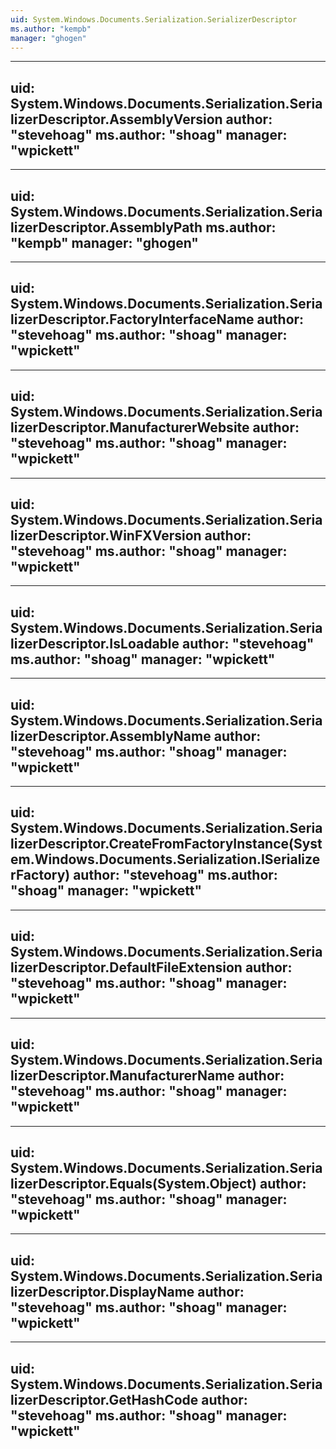 ```yaml
---
uid: System.Windows.Documents.Serialization.SerializerDescriptor
ms.author: "kempb"
manager: "ghogen"
---
```


---
uid: System.Windows.Documents.Serialization.SerializerDescriptor.AssemblyVersion
author: "stevehoag"
ms.author: "shoag"
manager: "wpickett"
---

---
uid: System.Windows.Documents.Serialization.SerializerDescriptor.AssemblyPath
ms.author: "kempb"
manager: "ghogen"
---

---
uid: System.Windows.Documents.Serialization.SerializerDescriptor.FactoryInterfaceName
author: "stevehoag"
ms.author: "shoag"
manager: "wpickett"
---

---
uid: System.Windows.Documents.Serialization.SerializerDescriptor.ManufacturerWebsite
author: "stevehoag"
ms.author: "shoag"
manager: "wpickett"
---

---
uid: System.Windows.Documents.Serialization.SerializerDescriptor.WinFXVersion
author: "stevehoag"
ms.author: "shoag"
manager: "wpickett"
---

---
uid: System.Windows.Documents.Serialization.SerializerDescriptor.IsLoadable
author: "stevehoag"
ms.author: "shoag"
manager: "wpickett"
---

---
uid: System.Windows.Documents.Serialization.SerializerDescriptor.AssemblyName
author: "stevehoag"
ms.author: "shoag"
manager: "wpickett"
---

---
uid: System.Windows.Documents.Serialization.SerializerDescriptor.CreateFromFactoryInstance(System.Windows.Documents.Serialization.ISerializerFactory)
author: "stevehoag"
ms.author: "shoag"
manager: "wpickett"
---

---
uid: System.Windows.Documents.Serialization.SerializerDescriptor.DefaultFileExtension
author: "stevehoag"
ms.author: "shoag"
manager: "wpickett"
---

---
uid: System.Windows.Documents.Serialization.SerializerDescriptor.ManufacturerName
author: "stevehoag"
ms.author: "shoag"
manager: "wpickett"
---

---
uid: System.Windows.Documents.Serialization.SerializerDescriptor.Equals(System.Object)
author: "stevehoag"
ms.author: "shoag"
manager: "wpickett"
---

---
uid: System.Windows.Documents.Serialization.SerializerDescriptor.DisplayName
author: "stevehoag"
ms.author: "shoag"
manager: "wpickett"
---

---
uid: System.Windows.Documents.Serialization.SerializerDescriptor.GetHashCode
author: "stevehoag"
ms.author: "shoag"
manager: "wpickett"
---
